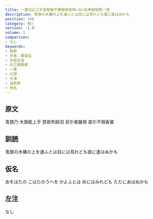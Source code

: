 ```yaml
---
title: 一書曰近江天皇聖躰不豫御病急時<太>后奉獻御歌一首
description: 青旗の木幡の上を通ふとは目には見れども直に逢はぬかも
position: 148
category: 巻2
version: '1.0'
volume: 2
comparison:
- なし
keywords:
- 挽歌
- 作者：倭皇后
- 天智天皇
- 近江朝挽歌
- 一書
- 幻想
- 大津
- 滋賀県
- 地名
---
```


## 原文

青旗乃 木旗能上乎 賀欲布跡羽 目尓者雖視 直尓不相香裳

## 訓読

青旗の木幡の上を通ふとは目には見れども直に逢はぬかも

## 仮名

あをはたの こはたのうへを かよふとは めにはみれども ただにあはぬかも

## 左注

なし
